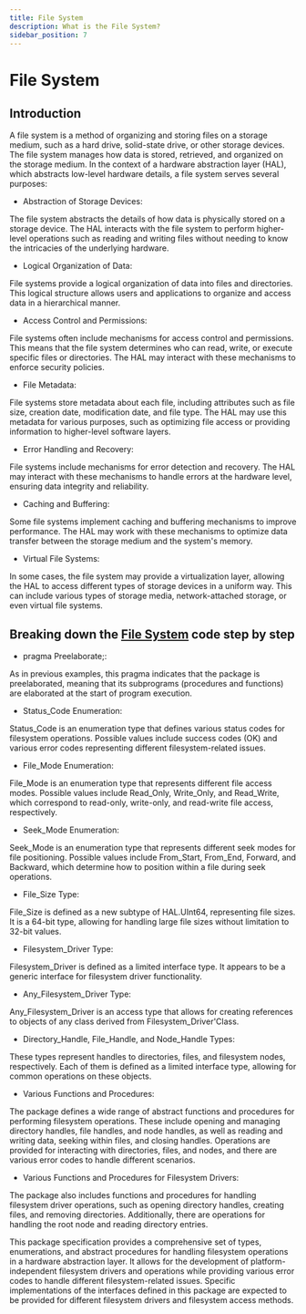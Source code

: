 ```yaml
---
title: File System
description: What is the File System?
sidebar_position: 7
---
```


# File System

## Introduction

A file system is a method of organizing and storing files on a storage medium, such as a hard drive, solid-state drive, or other storage devices. The file system manages how data is stored, retrieved, and organized on the storage medium. In the context of a hardware abstraction layer (HAL), which abstracts low-level hardware details, a file system serves several purposes:

- Abstraction of Storage Devices:

The file system abstracts the details of how data is physically stored on a storage device. The HAL interacts with the file system to perform higher-level operations such as reading and writing files without needing to know the intricacies of the underlying hardware.

- Logical Organization of Data:

File systems provide a logical organization of data into files and directories. This logical structure allows users and applications to organize and access data in a hierarchical manner.

- Access Control and Permissions:

File systems often include mechanisms for access control and permissions. This means that the file system determines who can read, write, or execute specific files or directories. The HAL may interact with these mechanisms to enforce security policies.

- File Metadata:

File systems store metadata about each file, including attributes such as file size, creation date, modification date, and file type. The HAL may use this metadata for various purposes, such as optimizing file access or providing information to higher-level software layers.

- Error Handling and Recovery:

File systems include mechanisms for error detection and recovery. The HAL may interact with these mechanisms to handle errors at the hardware level, ensuring data integrity and reliability.

- Caching and Buffering:

Some file systems implement caching and buffering mechanisms to improve performance. The HAL may work with these mechanisms to optimize data transfer between the storage medium and the system's memory.

- Virtual File Systems:

In some cases, the file system may provide a virtualization layer, allowing the HAL to access different types of storage devices in a uniform way. This can include various types of storage media, network-attached storage, or even virtual file systems.

## Breaking down the [File System](https://github.com/AdaCore/Ada_Drivers_Library/blob/master/hal/src/hal-filesystem.ads) code step by step

- pragma Preelaborate;:

As in previous examples, this pragma indicates that the package is preelaborated, meaning that its subprograms (procedures and functions) are elaborated at the start of program execution.

- Status_Code Enumeration:

Status_Code is an enumeration type that defines various status codes for filesystem operations.
Possible values include success codes (OK) and various error codes representing different filesystem-related issues.

- File_Mode Enumeration:

File_Mode is an enumeration type that represents different file access modes.
Possible values include Read_Only, Write_Only, and Read_Write, which correspond to read-only, write-only, and read-write file access, respectively.

- Seek_Mode Enumeration:

Seek_Mode is an enumeration type that represents different seek modes for file positioning.
Possible values include From_Start, From_End, Forward, and Backward, which determine how to position within a file during seek operations.

- File_Size Type:

File_Size is defined as a new subtype of HAL.UInt64, representing file sizes.
It is a 64-bit type, allowing for handling large file sizes without limitation to 32-bit values.

- Filesystem_Driver Type:

Filesystem_Driver is defined as a limited interface type.
It appears to be a generic interface for filesystem driver functionality.

- Any_Filesystem_Driver Type:

Any_Filesystem_Driver is an access type that allows for creating references to objects of any class derived from Filesystem_Driver'Class.


- Directory_Handle, File_Handle, and Node_Handle Types:

These types represent handles to directories, files, and filesystem nodes, respectively.
Each of them is defined as a limited interface type, allowing for common operations on these objects.

- Various Functions and Procedures:

The package defines a wide range of abstract functions and procedures for performing filesystem operations. These include opening and managing directory handles, file handles, and node handles, as well as reading and writing data, seeking within files, and closing handles.
Operations are provided for interacting with directories, files, and nodes, and there are various error codes to handle different scenarios.

- Various Functions and Procedures for Filesystem Drivers:

The package also includes functions and procedures for handling filesystem driver operations, such as opening directory handles, creating files, and removing directories.
Additionally, there are operations for handling the root node and reading directory entries.

This package specification provides a comprehensive set of types, enumerations, and abstract procedures for handling filesystem operations in a hardware abstraction layer. It allows for the development of platform-independent filesystem drivers and operations while providing various error codes to handle different filesystem-related issues. Specific implementations of the interfaces defined in this package are expected to be provided for different filesystem drivers and filesystem access methods.



